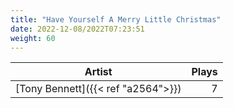 ```yaml
---
title: "Have Yourself A Merry Little Christmas"
date: 2022-12-08/2022T07:23:51
weight: 60
---
```




 Artist | Plays 
----- | -----:
[Tony Bennett]({{< ref "a2564">}}) | 7
